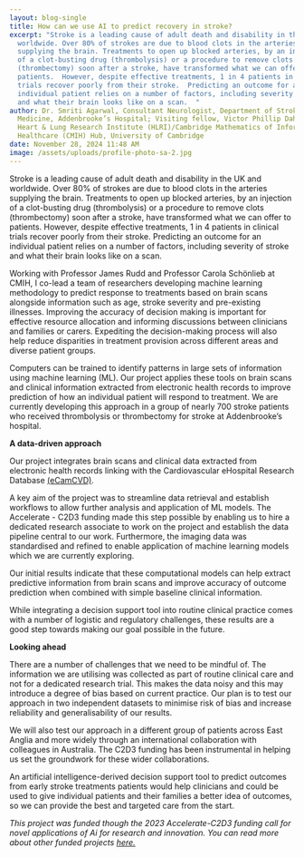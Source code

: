 ```yaml
---
layout: blog-single
title: How can we use AI to predict recovery in stroke?
excerpt: "Stroke is a leading cause of adult death and disability in the UK and
  worldwide. Over 80% of strokes are due to blood clots in the arteries
  supplying the brain. Treatments to open up blocked arteries, by an injection
  of a clot-busting drug (thrombolysis) or a procedure to remove clots
  (thrombectomy) soon after a stroke, have transformed what we can offer to
  patients.  However, despite effective treatments, 1 in 4 patients in clinical
  trials recover poorly from their stroke.  Predicting an outcome for an
  individual patient relies on a number of factors, including severity of stroke
  and what their brain looks like on a scan.  "
author: Dr. Smriti Agarwal, Consultant Neurologist, Department of Stroke
  Medicine, Addenbrooke’s Hospital; Visiting fellow, Victor Phillip Dahdaleh
  Heart & Lung Research Institute (HLRI)/Cambridge Mathematics of Information in
  Healthcare (CMIH) Hub, University of Cambridge
date: November 28, 2024 11:48 AM
image: /assets/uploads/profile-photo-sa-2.jpg
---
```

Stroke is a leading cause of adult death and disability in the UK and worldwide. Over 80% of strokes are due to blood clots in the arteries supplying the brain. Treatments to open up blocked arteries, by an injection of a clot-busting drug (thrombolysis) or a procedure to remove clots (thrombectomy) soon after a stroke, have transformed what we can offer to patients.  However, despite effective treatments, 1 in 4 patients in clinical trials recover poorly from their stroke.  Predicting an outcome for an individual patient relies on a number of factors, including severity of stroke and what their brain looks like on a scan.  

Working with Professor James Rudd and Professor Carola Schönlieb at CMIH, I co-lead a team of researchers developing machine learning methodology to predict response to treatments based on brain scans alongside information such as age, stroke severity and pre-existing illnesses. Improving the accuracy of decision making is important for effective resource allocation and informing discussions between clinicians and families or carers. Expediting the decision-making process will also help reduce disparities in treatment provision across different areas and diverse patient groups.


Computers can be trained to identify patterns in large sets of information using machine learning (ML). Our project applies these tools on brain scans and clinical information extracted from electronic health records to improve prediction of how an individual patient will respond to treatment. We are currently developing this approach in a group of nearly 700 stroke patients who received thrombolysis or thrombectomy for stroke at Addenbrooke’s hospital.


**A data-driven approach**


Our project integrates brain scans and clinical data extracted from electronic health records linking with the Cardiovascular eHospital Research Database [(eCamCVD)](https://www.hra.nhs.uk/planning-and-improving-research/application-summaries/research-summaries/cardiovascular-ehospital-research-database-ecamcvd-v1/). 


A key aim of the project was to streamline data retrieval and establish workflows to allow further analysis and application of ML models. The Accelerate - C2D3 funding made this step possible by enabling us to hire a dedicated research associate to work on the project and establish the data pipeline central to our work.  Furthermore, the imaging data was standardised and refined to enable application of machine learning models which we are currently exploring. 

Our initial results indicate that these computational models can help extract predictive information from brain scans and improve accuracy of outcome prediction when combined with simple baseline clinical information.

While integrating a decision support tool into routine clinical practice comes with a number of logistic and regulatory challenges, these results are a good step towards making our goal possible in the future.

**Looking ahead**

There are a number of challenges that we need to be mindful of. The information we are utilising was collected as part of routine clinical care and not for a dedicated research trial. This makes the data noisy and this may introduce a degree of bias based on current practice. Our plan is to test our approach in two independent datasets to minimise risk of bias and increase reliability and generalisability of our results. 

We will also test our approach in a different group of patients across East Anglia and more widely through an international collaboration with colleagues in Australia. The C2D3 funding has been instrumental in helping us set the groundwork for these wider collaborations.

An artificial intelligence-derived decision support tool to predict outcomes from early stroke treatments patients would help clinicians and could be used to give individual patients and their families a better idea of outcomes, so we can provide the best and targeted care from the start.

*T﻿his project was funded though the 2023 Accelerate-C2D3 funding call for novel applications of Ai for research and innovation. You can read more about other funded projects [here.](https://science.ai.cam.ac.uk/news/2023-10-26-pursuing-innovative-applications-of-ai-in-research-and-real-world-contexts-%E2%80%93-announcing-our-2023-projects.html)*